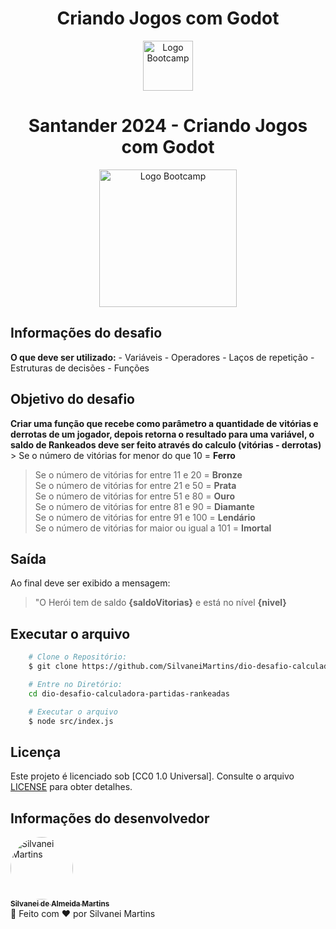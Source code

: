 <h1 align="center">
    Criando Jogos com Godot
</h1>

<div align="center">
<img src="https://hermes.digitalinnovation.one/assets/diome/logo-full.svg" alt="Logo Bootcamp" width="80">

<h1>
    Santander 2024 - Criando Jogos com Godot
</h1>
<img src="https://hermes.dio.me/tracks/96cafabd-f528-41f2-8724-ee665769d044.png" alt="Logo Bootcamp" width="220">
</div>

## Informações do desafio

**O que deve ser utilizado:** - Variáveis - Operadores - Laços de repetição - Estruturas de decisões - Funções

## Objetivo do desafio

**Criar uma função que recebe como parâmetro a quantidade de vitórias e derrotas de um jogador, depois retorna o resultado para uma variável, o saldo de Rankeados deve ser feito através do calculo (vitórias - derrotas)** > Se o número de vitórias for menor do que 10 = **Ferro**  
 > Se o número de vitórias for entre 11 e 20 = **Bronze**  
 > Se o número de vitórias for entre 21 e 50 = **Prata**  
 > Se o número de vitórias for entre 51 e 80 = **Ouro**  
 > Se o número de vitórias for entre 81 e 90 = **Diamante**  
 > Se o número de vitórias for entre 91 e 100 = **Lendário**  
 > Se o número de vitórias for maior ou igual a 101 = **Imortal**

## Saída

Ao final deve ser exibido a mensagem:

> "O Herói tem de saldo **{saldoVitorias}** e está no nível **{nivel}**

## Executar o arquivo

```bash
    # Clone o Repositório:
    $ git clone https://github.com/SilvaneiMartins/dio-desafio-calculadora-partidas-rankeadas

    # Entre no Diretório:
    cd dio-desafio-calculadora-partidas-rankeadas

    # Executar o arquivo
    $ node src/index.js
```

## Licença

Este projeto é licenciado sob [CC0 1.0 Universal]. Consulte o arquivo [LICENSE](https://github.com/SilvaneiMartins/dio-desafio-calculadora-partidas-rankeadas/blob/master/LICENSE) para obter detalhes.

## Informações do desenvolvedor

<a href="https://github.com/SilvaneiMartins">
    <img
        style="border-radius:50%"
        src="https://github.com/SilvaneiMartins.png"
        width="100px;"
        alt="Silvanei Martins"
    />
    <br />
    <sub>
        <b>Silvanei de Almeida Martins</b>
    </sub>
</a>
     <a href="https://github.com/SilvaneiMartins" title="Silvanei martins" >
 </a>
<br />
🚀 Feito com ❤️ por Silvanei Martins
